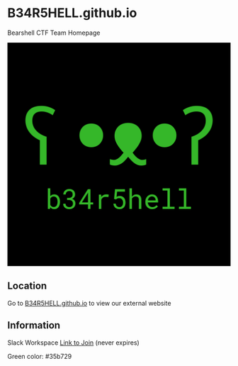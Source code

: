 # B34R5HELL.github.io
Bearshell CTF Team Homepage

<p align="center">
  <img src="b34r5hell-logo.png" alt="B34R5HELL Logo" width="650">
</p>

## Location

Go to [B34R5HELL.github.io](B34R5HELL.github.io) to view our external website

## Information

Slack Workspace [Link to Join](https://join.slack.com/t/b34r5hell/shared_invite/enQtNzUwMDIyODA2MTQ4LWRjYWVjMWQyZjI3YzU3YTcxZDcyODE1ODU2ZTZiZTMwNzg4YmI1YWFhNWJiOGYwNDliMTk5YzhkOTA3ZmUyODk) (never expires)

Green color: #35b729
